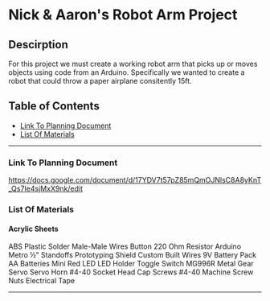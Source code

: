 # Nick & Aaron's Robot Arm Project
  ## Descirption
  For this project we must create a working robot arm that picks up or moves objects using code from an Arduino. Specifically we wanted to create a robot that could        throw a paper airplane consitently 15ft.

## Table of Contents
* [Link To Planning Document](#Link-To-Planning-Document)
* [List Of Materials](#List-Of-Materials)
---

### Link To Planning Document
  https://docs.google.com/document/d/17YDV7t57pZ85mQmOJNlsC8A8yKnT_Qs7Ie4sjMxX9nk/edit
  
### List Of Materials
  #### Acrylic Sheets
  ABS Plastic
  Solder
  Male-Male Wires
  Button
  220 Ohm Resistor
  Arduino Metro
  ½” Standoffs
  Prototyping Shield
  Custom Built Wires
  9V Battery Pack
  AA Batteries
  Mini Red LED
  LED Holder
  Toggle Switch
  MG996R Metal Gear Servo
  Servo Horn
  #4-40 Socket Head Cap Screws
  #4-40 Machine Screw Nuts
  Electrical Tape

---
